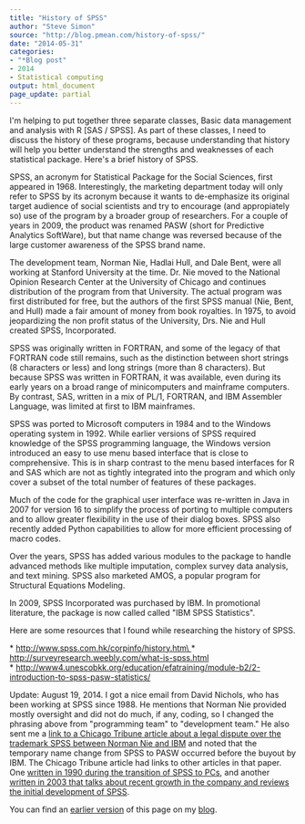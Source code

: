 ```yaml
---
title: "History of SPSS"
author: "Steve Simon"
source: "http://blog.pmean.com/history-of-spss/"
date: "2014-05-31"
categories:
- "*Blog post"
- 2014
- Statistical computing
output: html_document
page_update: partial
---
```


I'm helping to put together three separate classes, Basic data
management and analysis with R \[SAS / SPSS\]. As part of these classes,
I need to discuss the history of these programs, because understanding
that history will help you better understand the strengths and
weaknesses of each statistical package. Here's a brief history of
SPSS.

<!---More--->

SPSS, an acronym for Statistical Package for the Social Sciences, first
appeared in 1968. Interestingly, the marketing department today will
only refer to SPSS by its acronym because it wants to de-emphasize its
original target audience of social scientists and try to encourage (and
appropiately so) use of the program by a broader group of researchers.
For a couple of years in 2009, the product was renamed PASW (short for
Predictive Analytics SoftWare), but that name change was reversed
because of the large customer awareness of the SPSS brand name.

The development team, Norman Nie, Hadlai Hull, and Dale Bent, were all
working at Stanford University at the time. Dr. Nie moved to the
National Opinion Research Center at the University of Chicago and
continues distribution of the program from that University. The actual
program was first distributed for free, but the authors of the first
SPSS manual (Nie, Bent, and Hull) made a fair amount of money from book
royalties. In 1975, to avoid jeopardizing the non profit status of the
University, Drs. Nie and Hull created SPSS, Incorporated.

SPSS was originally written in FORTRAN, and some of the legacy of that
FORTRAN code still remains, such as the distinction between short
strings (8 characters or less) and long strings (more than 8
characters). But because SPSS was written in FORTRAN, it was available,
even during its early years on a broad range of minicomputers and
mainframe computers. By contrast, SAS, written in a mix of PL/1,
FORTRAN, and IBM Assembler Language, was limited at first to IBM
mainframes.

SPSS was ported to Microsoft computers in 1984 and to the Windows
operating system in 1992. While earlier versions of SPSS required
knowledge of the SPSS programming language, the Windows version
introduced an easy to use menu based interface that is close to
comprehensive. This is in sharp contrast to the menu based interfaces
for R and SAS which are not as tightly integrated into the program and
which only cover a subset of the total number of features of these
packages.

Much of the code for the graphical user interface was re-written in Java
in 2007 for version 16 to simplify the process of porting to multiple
computers and to allow greater flexibility in the use of their dialog
boxes. SPSS also recently added Python capabilities to allow for more
efficient processing of macro codes.

Over the years, SPSS has added various modules to the package to handle
advanced methods like multiple imputation, complex survey data analysis,
and text mining. SPSS also marketed AMOS, a popular program for
Structural Equations Modeling.

In 2009, SPSS Incorporated was purchased by IBM. In promotional
literature, the package is now called called "IBM SPSS Statistics".

Here are some resources that I found while researching the history of
SPSS.

\* [http://www.spss.com.hk/corpinfo/history.htm\
](http://www.spss.com.hk/corpinfo/history.htm)\*
<http://surveyresearch.weebly.com/what-is-spss.html>\
\*
<http://www4.unescobkk.org/education/efatraining/module-b2/2-introduction-to-spss-pasw-statistics/>

Update: August 19, 2014. I got a nice email from David Nichols, who has
been working at SPSS since 1988. He mentions that Norman Nie provided
mostly oversight and did not do much, if any, coding, so I changed the
phrasing above from "programming team" to "development team." He also
sent me a [link to a Chicago Tribune article about a legal dispute over
the trademark SPSS between Norman Nie and
IBM](http://articles.chicagotribune.com/2009-09-27/business/0909250481_1_predictive-analytics-software-spss-norman-nie)
and noted that the temporary name change from SPSS to PASW occurred
before the buyout by IBM. The Chicago Tribune article had links to other
articles in that paper. One [written in 1990 during the transition of
SPSS to
PCs](http://articles.chicagotribune.com/1990-11-18/business/9004050981_1_spss-edward-hamburg-statistical-software),
and another [written in 2003 that talks about recent growth in the
company and reviews the initial development of
SPSS](http://articles.chicagotribune.com/2003-09-22/business/0309220008_1_spss-chairman-norman-nie-software-firm).

You can find an [earlier version][sim1] of this page on my [blog][sim2].

[sim1]: http://blog.pmean.com/history-of-spss/
[sim2]: http://blog.pmean.com
